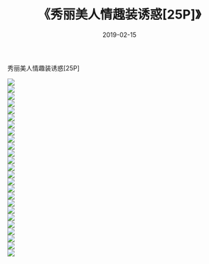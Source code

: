 ﻿---
layout: post
title:  《秀丽美人情趣装诱惑[25P]》
date:   2019-02-15
img: http://img.660000.xyz/Sharelink/性感/2019/秀丽美人情趣装诱惑[25P]/000.jpg
categories: [美女, 清纯, 唯美]
---

秀丽美人情趣装诱惑[25P]

  ![](http://img.660000.xyz/Sharelink/性感/2019/秀丽美人情趣装诱惑[25P]/001.jpg) <br> ![](http://img.660000.xyz/Sharelink/性感/2019/秀丽美人情趣装诱惑[25P]/002.jpg) <br> ![](http://img.660000.xyz/Sharelink/性感/2019/秀丽美人情趣装诱惑[25P]/003.jpg) <br> ![](http://img.660000.xyz/Sharelink/性感/2019/秀丽美人情趣装诱惑[25P]/004.jpg) <br> ![](http://img.660000.xyz/Sharelink/性感/2019/秀丽美人情趣装诱惑[25P]/005.jpg) <br> ![](http://img.660000.xyz/Sharelink/性感/2019/秀丽美人情趣装诱惑[25P]/006.jpg) <br> ![](http://img.660000.xyz/Sharelink/性感/2019/秀丽美人情趣装诱惑[25P]/007.jpg) <br> ![](http://img.660000.xyz/Sharelink/性感/2019/秀丽美人情趣装诱惑[25P]/008.jpg) <br> ![](http://img.660000.xyz/Sharelink/性感/2019/秀丽美人情趣装诱惑[25P]/009.jpg) <br> ![](http://img.660000.xyz/Sharelink/性感/2019/秀丽美人情趣装诱惑[25P]/010.jpg) <br> ![](http://img.660000.xyz/Sharelink/性感/2019/秀丽美人情趣装诱惑[25P]/011.jpg) <br> ![](http://img.660000.xyz/Sharelink/性感/2019/秀丽美人情趣装诱惑[25P]/012.jpg) <br> ![](http://img.660000.xyz/Sharelink/性感/2019/秀丽美人情趣装诱惑[25P]/013.jpg) <br> ![](http://img.660000.xyz/Sharelink/性感/2019/秀丽美人情趣装诱惑[25P]/014.jpg) <br> ![](http://img.660000.xyz/Sharelink/性感/2019/秀丽美人情趣装诱惑[25P]/015.jpg) <br> ![](http://img.660000.xyz/Sharelink/性感/2019/秀丽美人情趣装诱惑[25P]/016.jpg) <br> ![](http://img.660000.xyz/Sharelink/性感/2019/秀丽美人情趣装诱惑[25P]/017.jpg) <br> ![](http://img.660000.xyz/Sharelink/性感/2019/秀丽美人情趣装诱惑[25P]/018.jpg) <br> ![](http://img.660000.xyz/Sharelink/性感/2019/秀丽美人情趣装诱惑[25P]/019.jpg) <br> ![](http://img.660000.xyz/Sharelink/性感/2019/秀丽美人情趣装诱惑[25P]/020.jpg) <br> ![](http://img.660000.xyz/Sharelink/性感/2019/秀丽美人情趣装诱惑[25P]/021.jpg) <br> ![](http://img.660000.xyz/Sharelink/性感/2019/秀丽美人情趣装诱惑[25P]/022.jpg) <br> ![](http://img.660000.xyz/Sharelink/性感/2019/秀丽美人情趣装诱惑[25P]/023.jpg) <br> ![](http://img.660000.xyz/Sharelink/性感/2019/秀丽美人情趣装诱惑[25P]/024.jpg) <br> ![](http://img.660000.xyz/Sharelink/性感/2019/秀丽美人情趣装诱惑[25P]/025.jpg) <br>